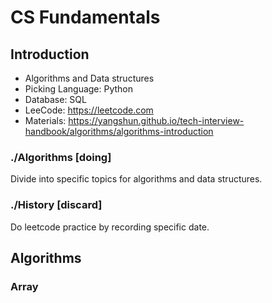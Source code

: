 # CS Fundamentals

## Introduction
- Algorithms and Data structures
- Picking Language: Python
- Database: SQL
- LeeCode: https://leetcode.com
- Materials: https://yangshun.github.io/tech-interview-handbook/algorithms/algorithms-introduction

### ./Algorithms [doing]

Divide into specific topics for algorithms and data structures.

### ./History [discard]
Do leetcode practice by recording specific date.

## Algorithms

### Array
